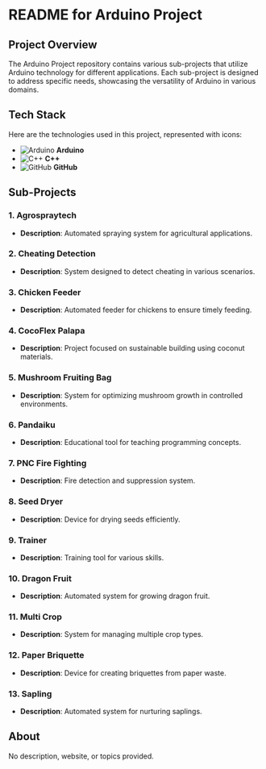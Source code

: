 # README for Arduino Project

## Project Overview

The Arduino Project repository contains various sub-projects that utilize Arduino technology for different applications. Each sub-project is designed to address specific needs, showcasing the versatility of Arduino in various domains.

## Tech Stack

Here are the technologies used in this project, represented with icons:

- ![Arduino](https://img.icons8.com/color/48/000000/arduino.png) **Arduino**
- ![C++](https://img.icons8.com/color/48/000000/c-plus-plus-logo.png) **C++**
- ![GitHub](https://img.icons8.com/color/48/000000/github.png) **GitHub**

## Sub-Projects

### 1. Agrospraytech
- **Description**: Automated spraying system for agricultural applications.

### 2. Cheating Detection
- **Description**: System designed to detect cheating in various scenarios.

### 3. Chicken Feeder
- **Description**: Automated feeder for chickens to ensure timely feeding.

### 4. CocoFlex Palapa
- **Description**: Project focused on sustainable building using coconut materials.

### 5. Mushroom Fruiting Bag
- **Description**: System for optimizing mushroom growth in controlled environments.

### 6. Pandaiku
- **Description**: Educational tool for teaching programming concepts.

### 7. PNC Fire Fighting
- **Description**: Fire detection and suppression system.

### 8. Seed Dryer
- **Description**: Device for drying seeds efficiently.

### 9. Trainer
- **Description**: Training tool for various skills.

### 10. Dragon Fruit
- **Description**: Automated system for growing dragon fruit.

### 11. Multi Crop
- **Description**: System for managing multiple crop types.

### 12. Paper Briquette
- **Description**: Device for creating briquettes from paper waste.

### 13. Sapling
- **Description**: Automated system for nurturing saplings.

## About

No description, website, or topics provided.
